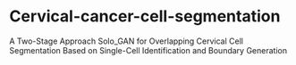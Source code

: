 # Cervical-cancer-cell-segmentation
A Two-Stage Approach Solo_GAN for Overlapping Cervical Cell Segmentation Based on Single-Cell Identification and Boundary Generation
